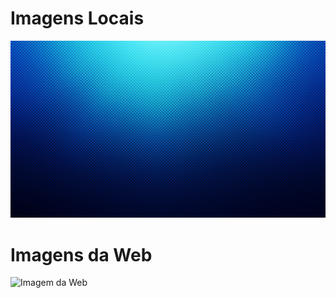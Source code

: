 # Imagens Locais

<!-- ![<nomeDaImagem>](<diretorio> [<titleDaImagem>]) -->
![Background](background.jpg "Background azul")

# Imagens da Web

<!-- ![<nomeDaImagem>](<linkDaWeb> [<titleDaImagem>]) -->
![Imagem da Web](https://i41.servimg.com/u/f41/12/11/58/06/ideia_10.jpg)
